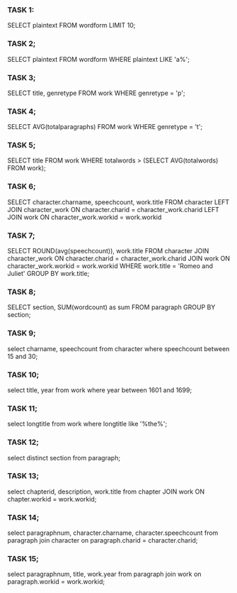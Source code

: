 ###  TASK 1:
SELECT plaintext FROM wordform LIMIT 10;

### TASK 2;
SELECT plaintext FROM wordform WHERE plaintext LIKE 'a%';

### TASK 3;
SELECT title, genretype FROM work WHERE genretype = 'p';

### TASK 4;
SELECT AVG(totalparagraphs) FROM work WHERE genretype = 't';

### TASK 5;
SELECT title FROM work WHERE totalwords > (SELECT AVG(totalwords) FROM work);

### TASK 6;
SELECT character.charname, speechcount, work.title FROM character LEFT JOIN character_work ON character.charid = character_work.charid LEFT JOIN work ON character_work.workid = work.workid

### TASK 7;
SELECT ROUND(avg(speechcount)), work.title FROM character JOIN character_work ON character.charid = character_work.charid JOIN work ON character_work.workid = work.workid WHERE work.title = 'Romeo and Juliet' GROUP BY work.title;

### TASK 8;
SELECT section, SUM(wordcount) as sum FROM paragraph GROUP BY section;

### TASK 9;
select charname, speechcount from character where speechcount between 15 and 30;

### TASK 10;
select title, year from work where year between 1601 and 1699;

### TASK 11;
select longtitle from work where longtitle like '%the%';

### TASK 12; 
select distinct section from paragraph;

### TASK 13;
select chapterid, description, work.title from chapter JOIN work ON chapter.workid = work.workid;

### TASK 14;
select paragraphnum, character.charname, character.speechcount from paragraph join character on paragraph.charid = character.charid;

### TASK 15;
select paragraphnum, title, work.year from paragraph join work on paragraph.workid = work.workid;